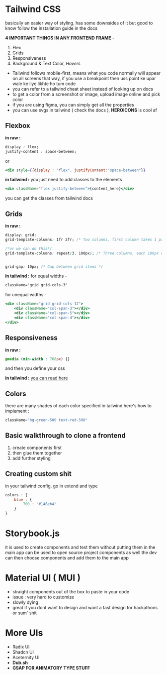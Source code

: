 # Tailwind CSS

basically an easier way of styling, has some downsides of it but good to know
follow the installation guide in the docs

**4 IMPORTANT THINGS IN ANY FRONTEND FRAME** - 
1. Flex
2. Grids
3. Responsiveness
4. Background & Text Color, *Hovers*

- Tailwind follows mobile-first, means what you code normally will appear on all screens that way, if you use a breakpoint then uss point ke upar wale ke liye likhte ho tum code
- you can refer to a tailwind cheat sheet instead of looking up on docs
- to get a color from a screenshot or image, upload image online and pick color
- if you are using figma, you can simply get all the properties
- you can use svgs in tailwind ( check the docs ), **HEROICONS** is cool af
## Flexbox

**in raw :**
```css
display : flex;
justify-content : space-between;
```
or
```jsx
<div style={{display : "flex", justifyContent:"space-between"}}
```

**in tailwind :** you just need to add classes to the elements
```jsx
<div className="flex justify-between">{content_here}</div>
```

you can get the classes from tailwind docs


## Grids

**in raw :**
```css
display: grid;
grid-template-columns: 1fr 2fr; /* Two columns, first column takes 1 part, second column takes 2 parts */

/*or we can do this*/
grid-template-columns: repeat(3, 100px); /* Three columns, each 100px wide */ 


grid-gap: 10px; /* Gap between grid items */
```


**in tailwind :**
for equal widths - 
```css
className="grid grid-cols-3"
```

for unequal widths -
```jsx
<div className="grid grid-cols-12">
	<div className="col-span-3"></div>
	<div className="col-span-5"></div>
	<div className="col-span-4"></div>
</div>
```

## Responsiveness
**in raw :**
```css
@media (min-width : 768px) {}
``` 
and then you define your css

**in tailwind :**
[you can read here](https://tailwindcss.com/docs/responsive-design)


## Colors
there are many shades of each color specified in tailwind
here's how to implement : 
```jsx
className="bg-green-500 text-red-500"
```



## Basic walkthrough to clone a frontend
1. create components first
2. then glue them together
3. add further styling


## Creating custom shit
in your tailwind config,
go in extend and type
```js
colors : {
	blue : {
		700 : "#146eb4"
	}
}
```




# Storybook.js
it is used to create components and test them without putting them in the main app
can be used to open source project components as well
the dev can then choose components and add them to the main app



# Material UI ( MUI )
- straight components out of the box to paste in your code
- issue : very hard to customize
- slowly dying
- great if you dont want to design and want a fast design for hackathons or sum' shit 

# More UIs
- Radix UI
- Shadcn UI
- Aceternity UI
- **Dub.sh**
- **GSAP FOR ANIMATORY TYPE STUFF**

